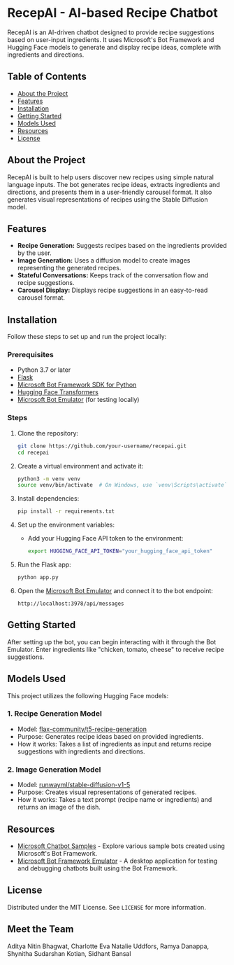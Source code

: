 # RecepAI - AI-based Recipe Chatbot

RecepAI is an AI-driven chatbot designed to provide recipe suggestions based on user-input ingredients. It uses Microsoft's Bot Framework and Hugging Face models to generate and display recipe ideas, complete with ingredients and directions.

## Table of Contents
- [About the Project](#about-the-project)
- [Features](#features)
- [Installation](#installation)
- [Getting Started](#getting-started)
- [Models Used](#models-used)
- [Resources](#resources)
- [License](#license)

## About the Project
RecepAI is built to help users discover new recipes using simple natural language inputs. The bot generates recipe ideas, extracts ingredients and directions, and presents them in a user-friendly carousel format. It also generates visual representations of recipes using the Stable Diffusion model.

## Features
- **Recipe Generation:** Suggests recipes based on the ingredients provided by the user.
- **Image Generation:** Uses a diffusion model to create images representing the generated recipes.
- **Stateful Conversations:** Keeps track of the conversation flow and recipe suggestions.
- **Carousel Display:** Displays recipe suggestions in an easy-to-read carousel format.

## Installation
Follow these steps to set up and run the project locally:

### Prerequisites
- Python 3.7 or later
- [Flask](https://flask.palletsprojects.com/)
- [Microsoft Bot Framework SDK for Python](https://github.com/microsoft/botbuilder-python)
- [Hugging Face Transformers](https://github.com/huggingface/transformers)
- [Microsoft Bot Emulator](https://github.com/microsoft/BotFramework-Emulator) (for testing locally)

### Steps
1. Clone the repository:
    ```bash
    git clone https://github.com/your-username/recepai.git
    cd recepai
    ```

2. Create a virtual environment and activate it:
    ```bash
    python3 -m venv venv
    source venv/bin/activate  # On Windows, use `venv\Scripts\activate`
    ```

3. Install dependencies:
    ```bash
    pip install -r requirements.txt
    ```

4. Set up the environment variables:
    - Add your Hugging Face API token to the environment:
      ```bash
      export HUGGING_FACE_API_TOKEN="your_hugging_face_api_token"
      ```

5. Run the Flask app:
    ```bash
    python app.py
    ```

6. Open the [Microsoft Bot Emulator](https://github.com/microsoft/BotFramework-Emulator) and connect it to the bot endpoint:
    ```
    http://localhost:3978/api/messages
    ```

## Getting Started
After setting up the bot, you can begin interacting with it through the Bot Emulator. Enter ingredients like "chicken, tomato, cheese" to receive recipe suggestions.

## Models Used
This project utilizes the following Hugging Face models:

### 1. Recipe Generation Model
- Model: [flax-community/t5-recipe-generation](https://huggingface.co/flax-community/t5-recipe-generation)
- Purpose: Generates recipe ideas based on provided ingredients.
- How it works: Takes a list of ingredients as input and returns recipe suggestions with ingredients and directions.

### 2. Image Generation Model
- Model: [runwayml/stable-diffusion-v1-5](https://api-inference.huggingface.co/models/runwayml/stable-diffusion-v1-5)
- Purpose: Creates visual representations of generated recipes.
- How it works: Takes a text prompt (recipe name or ingredients) and returns an image of the dish.

## Resources
- [Microsoft Chatbot Samples](https://github.com/microsoft/BotBuilder-Samples) - Explore various sample bots created using Microsoft's Bot Framework.
- [Microsoft Bot Framework Emulator](https://github.com/microsoft/BotFramework-Emulator) - A desktop application for testing and debugging chatbots built using the Bot Framework.

## License
Distributed under the MIT License. See `LICENSE` for more information.

## Meet the Team

Aditya Nitin Bhagwat, 
Charlotte Eva Natalie Uddfors, 
Ramya Danappa, 
Shynitha Sudarshan Kotian, 
Sidhant Bansal


